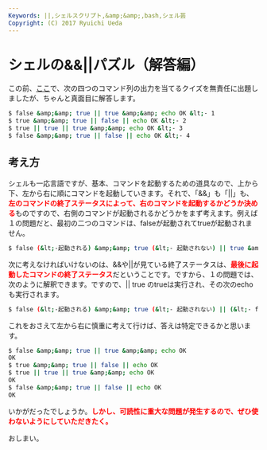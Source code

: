 ```yaml
---
Keywords: ||,シェルスクリプト,&amp;&amp;,bash,シェル芸
Copyright: (C) 2017 Ryuichi Ueda
---
```


# <!--:ja-->シェルの&&||パズル（解答編）<!--:-->
<!--:ja-->この前、<a href="http://blog.ueda.asia/?p=1094" title="シェルの&&||パズル" target="_blank">ここ</a>で、次の四つのコマンド列の出力を当てるクイズを無責任に出題しましたが、ちゃんと真面目に解答します。

```bash
$ false &amp;&amp; true || true &amp;&amp; echo OK &lt;- 1
$ true &amp;&amp; true || false || echo OK &lt;- 2
$ true || true || true &amp;&amp; echo OK &lt;- 3
$ false &amp;&amp; true || false || echo OK &lt;- 4
```

<h2>考え方</h2>

シェルも一応言語ですが、基本、コマンドを起動するための道具なので、上から下、左から右に順にコマンドを起動していきます。それで、「&&」も「||」も、<strong style="color:red">左のコマンドの終了ステータスによって、右のコマンドを起動するかどうか決める</strong>ものですので、右側のコマンドが起動されるかどうかをまず考えます。例えば１の問題だと、最初の二つのコマンドは、falseが起動されてtrueが起動されません。

```bash
$ false (&lt;-起動される) &amp;&amp; true (&lt;- 起動されない) || true &amp;&amp; echo OK 
```

次に考えなければいけないのは、&&や||が見ている終了ステータスは、<strong style="color:red">最後に起動したコマンドの終了ステータス</strong>だということです。ですから、１の問題では、次のように解釈できます。ですので、|| true のtrueは実行され、その次のecho も実行されます。

```bash
$ false (&lt;-起動される) &amp;&amp; true (&lt;- 起動されない) || (&lt;- falseの終了ステータス) true &amp;&amp; echo OK 
```

これをおさえて左から右に慎重に考えて行けば、答えは特定できるかと思います。

```bash
$ false &amp;&amp; true || true &amp;&amp; echo OK
OK
$ true &amp;&amp; true || false || echo OK
$ true || true || true &amp;&amp; echo OK
OK
$ false &amp;&amp; true || false || echo OK
OK
```

いかがだったでしょうか。<strong style="color:red">しかし、可読性に重大な問題が発生するので、ぜひ使わないようにしていただきたく。</strong>


おしまい。
<!--:-->
